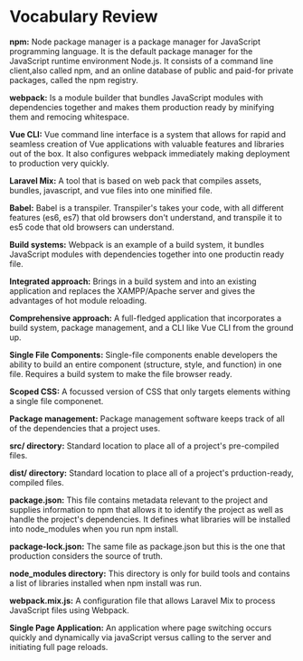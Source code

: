 # Vocabulary Review  
**npm:** Node package manager is a package manager for JavaScript programming language. It is the default package manager for the JavaScript runtime environment Node.js. It consists of a command line client,also called npm, and an online database of public and paid-for private packages, called the npm registry.  

**webpack:** Is a module builder that bundles JavaScript modules with dependencies together and makes them production ready by minifying them and remocing whitespace.  

**Vue CLI:** Vue command line interface is a system that allows for rapid and seamless creation of Vue applications with valuable features and libraries out of the box. It also configures webpack immediately making deployment to production very quickly.  

**Laravel Mix:** A tool that is based on web pack that compiles assets, bundles, javascript, and vue files into one minified file.  

**Babel:** Babel is a transpiler. Transpiler's takes your code, with all different features (es6, es7) that old browsers don't understand, and transpile it to es5 code that old browsers can understand.  

**Build systems:** Webpack is an example of a build system, it bundles JavaScript modules with dependencies together into one productin ready file.  

**Integrated approach:** Brings in a build system and into an existing application and replaces the XAMPP/Apache server and gives the advantages of hot module reloading.  

**Comprehensive approach:** A full-fledged application that incorporates a build system, package management, and a CLI like Vue CLI from the ground up.  

**Single File Components:** Single-file components enable developers the ability to build an entire component (structure, style, and function) in one file. Requires a build system to make the file browser ready.  

**Scoped CSS:** A focussed version of CSS that only targets elements withing a single file componenet.  

**Package management:** Package management software keeps track of all of the dependencies that a project uses.  

**src/ directory:** Standard location to place all of a project's pre-compiled files.  

**dist/ directory:** Standard location to place all of a project's prduction-ready, compiled files.  

**package.json:**  This file contains metadata relevant to the project and supplies information to npm that allows it to identify the project as well as handle the project's dependencies. It defines what libraries will be installed into node_modules when you run npm install.   

**package-lock.json:** The same file as package.json but this is the one that production considers the source of truth.  

**node_modules directory:**  This directory is only for build tools and contains a list of libraries installed when npm install was run.  

**webpack.mix.js:** A configuration file that allows Laravel Mix to process JavaScript files using Webpack.  

**Single Page Application:** An application where page switching occurs quickly and dynamically via javaScript versus calling to the server and initiating full page reloads. 